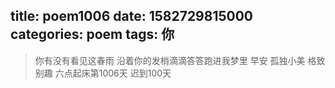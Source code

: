 title: poem1006
date: 1582729815000
categories: poem
tags: 你
---
> 你有没有看见这春雨
沿着你的发梢滴滴答答跑进我梦里
早安
孤独小美
格致别趣
六点起床第1006天 迟到100天